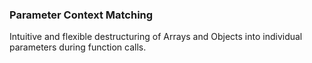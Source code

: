 ### Parameter Context Matching

Intuitive and flexible destructuring of Arrays and Objects into individual parameters during function calls.